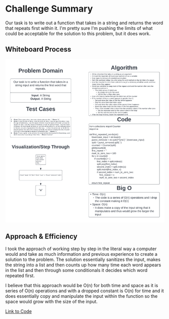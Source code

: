 # Challenge Summary

Our task is to write out a function that takes in a string and returns the word that repeats first within it. I'm pretty sure I'm pushing the limits of what could be acceptable for the solution to this problem, but it does work.

## Whiteboard Process

![hashtable_repeated_word](./hashtable_repeated_word.png)

## Approach & Efficiency

I took the approach of working step by step in the literal way a computer would and take as much information and previous experience to create a solution to the problem. The solution essentially sanitizes the input, makes the string into a list and then counts up how many time each word appears in the list and then through some conditionals it decides which word repeated first.

I believe that this approach would be O(n) for both time and space as it is series of O(n) operations and with a dropped constant is O(n) for time and it does essentially copy and manipulate the input within the function so the space would grow with the size of the input.

[Link to Code](../../code_challenges/hashtable_repeated_word.py)
